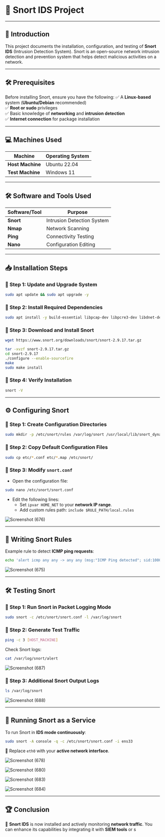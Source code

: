 # 🚀 Snort IDS Project

---
## 📌 Introduction
This project documents the installation, configuration, and testing of **Snort IDS** (Intrusion Detection System). Snort is an open-source network intrusion detection and prevention system that helps detect malicious activities on a network.

---
## 🛠 Prerequisites
Before installing Snort, ensure you have the following:
✅ A **Linux-based** system (**Ubuntu/Debian** recommended)  
✅ **Root or sudo** privileges  
✅ Basic knowledge of **networking** and **intrusion detection**  
✅ **Internet connection** for package installation  

---
## 💻 Machines Used
| Machine | Operating System |
|---------|-----------------|
| **Host Machine** | Ubuntu 22.04 |
| **Test Machine** | Windows 11 |

---
## 🛠 Software and Tools Used
| Software/Tool | Purpose |
|--------------|---------|
| **Snort** | Intrusion Detection System |
| **Nmap** | Network Scanning |
| **Ping** | Connectivity Testing |
| **Nano** | Configuration Editing |

---
## 📥 Installation Steps
### 🔹 Step 1: Update and Upgrade System
```bash
sudo apt update && sudo apt upgrade -y
```


### 🔹 Step 2: Install Required Dependencies
```bash
sudo apt install -y build-essential libpcap-dev libpcre3-dev libdnet-dev zlib1g-dev luajit libluajit-5.1-dev openssl libssl-dev
```


### 🔹 Step 3: Download and Install Snort
```bash
wget https://www.snort.org/downloads/snort/snort-2.9.17.tar.gz
```

```bash
tar -xvzf snort-2.9.17.tar.gz
cd snort-2.9.17
./configure --enable-sourcefire
make
sudo make install
```


### 🔹 Step 4: Verify Installation
```bash
snort -V
```


---
## ⚙️ Configuring Snort
### 🔹 Step 1: Create Configuration Directories
```bash
sudo mkdir -p /etc/snort/rules /var/log/snort /usr/local/lib/snort_dynamicrules
```


### 🔹 Step 2: Copy Default Configuration Files
```bash
sudo cp etc/*.conf etc/*.map /etc/snort/
```


### 🔹 Step 3: Modify `snort.conf`
- Open the configuration file:
```bash
sudo nano /etc/snort/snort.conf
```

- Edit the following lines:
  - Set `ipvar HOME_NET` to your **network IP range**.
  - Add custom rules path: `include $RULE_PATH/local.rules`
    
![Screenshot (676)](https://github.com/user-attachments/assets/dd03abcd-62a9-4b13-9413-a90cb84ab2c7)

---
## 📝 Writing Snort Rules
Example rule to detect **ICMP ping requests**:
```bash
echo 'alert icmp any any -> any any (msg:"ICMP Ping detected"; sid:1000001;)' 
```
![Screenshot (675)](https://github.com/user-attachments/assets/2da2cc87-36fd-496d-93b9-d0ab87e5a6ef)


---
## 🛠 Testing Snort
### 🔹 Step 1: Run Snort in Packet Logging Mode
```bash
sudo snort -c /etc/snort/snort.conf -l /var/log/snort
```


### 🔹 Step 2: Generate Test Traffic
```bash
ping -c 3 [HOST_MACHINE]
```
Check Snort logs:
```bash
cat /var/log/snort/alert
```
![Screenshot (687)](https://github.com/user-attachments/assets/6c94d004-1503-4f87-8223-0e1381f555ad)


### 🔹 Step 3: Additional Snort Output Logs
```bash
ls /var/log/snort
```
![Screenshot (688)](https://github.com/user-attachments/assets/ba4df8ee-f6c6-4d03-bafa-6a400eb95fee)


---
## 🔄 Running Snort as a Service
To run Snort in **IDS mode continuously**:
```bash
sudo snort -A console -q -c /etc/snort/snort.conf -i ens33
```
🔹 Replace `eth0` with your **active network interface**.

![Screenshot (678)](https://github.com/user-attachments/assets/55e5d7ab-5412-40be-aba0-9b40ef21f3a2)

![Screenshot (680)](https://github.com/user-attachments/assets/650b62d0-72d9-4ca3-8049-91aa13ce52e4)

![Screenshot (683)](https://github.com/user-attachments/assets/a8cec3a2-1c24-4c85-82e8-21ed222ad063)

![Screenshot (684)](https://github.com/user-attachments/assets/8f5dae81-5c02-4124-9ac3-8b2d6f28dcfe)

---
## 🏆 Conclusion
🎯 **Snort IDS** is now installed and actively monitoring **network traffic**. You can enhance its capabilities by integrating it with **SIEM tools** or s
